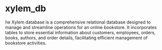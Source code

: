 # xylem_db
he Xylem database is a comprehensive relational database designed to manage and streamline operations for an online bookstore. It incorporates tables to store essential information about customers, employees, orders, books, authors, and order details, facilitating efficient management of bookstore activities.
